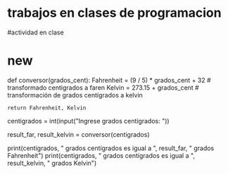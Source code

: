 # trabajos en clases de programacion
#actividad en clase 
# new
def conversor(grados_cent):
    Fahrenheit = (9 / 5) * grados_cent + 32  # transformado centigrados a faren
    Kelvin = 273.15 + grados_cent             # transformación de grados centígrados a kelvin

    return Fahrenheit, Kelvin

centigrados = int(input("Ingrese grados centígrados: "))

result_far, result_kelvin = conversor(centigrados)

print(centigrados, " grados centígrados es igual a ", result_far, " grados Fahrenheit")
print(centigrados, " grados centígrados es igual a ", result_kelvin, " grados Kelvin")
